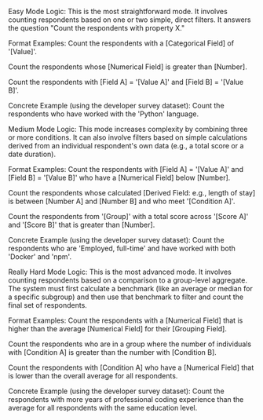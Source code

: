 Easy Mode
Logic: This is the most straightforward mode. It involves counting respondents based on one or two simple, direct filters. It answers the question "Count the respondents with property X."

Format Examples:
Count the respondents with a [Categorical Field] of '[Value]'.

Count the respondents whose [Numerical Field] is greater than [Number].

Count the respondents with [Field A] = '[Value A]' and [Field B] = '[Value B]'.

Concrete Example (using the developer survey dataset):
Count the respondents who have worked with the 'Python' language.

Medium Mode
Logic: This mode increases complexity by combining three or more conditions. It can also involve filters based on simple calculations derived from an individual respondent's own data (e.g., a total score or a date duration).

Format Examples:
Count the respondents with [Field A] = '[Value A]' and [Field B] = '[Value B]' who have a [Numerical Field] below [Number].

Count the respondents whose calculated [Derived Field: e.g., length of stay] is between [Number A] and [Number B] and who meet '[Condition A]'.

Count the respondents from '[Group]' with a total score across '[Score A]' and '[Score B]' that is greater than [Number].

Concrete Example (using the developer survey dataset):
Count the respondents who are 'Employed, full-time' and have worked with both 'Docker' and 'npm'.

Really Hard Mode
Logic: This is the most advanced mode. It involves counting respondents based on a comparison to a group-level aggregate. The system must first calculate a benchmark (like an average or median for a specific subgroup) and then use that benchmark to filter and count the final set of respondents.

Format Examples:
Count the respondents with a [Numerical Field] that is higher than the average [Numerical Field] for their [Grouping Field].

Count the respondents who are in a group where the number of individuals with [Condition A] is greater than the number with [Condition B].

Count the respondents with [Condition A] who have a [Numerical Field] that is lower than the overall average for all respondents.

Concrete Example (using the developer survey dataset):
Count the respondents with more years of professional coding experience than the average for all respondents with the same education level.